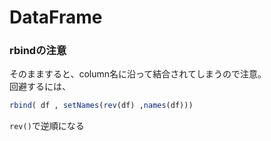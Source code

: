 # DataFrame

### rbindの注意
そのまますると、column名に沿って結合されてしまうので注意。<br>
回避するには、
```r
rbind( df , setNames(rev(df) ,names(df)))
```
`rev()`で逆順になる

